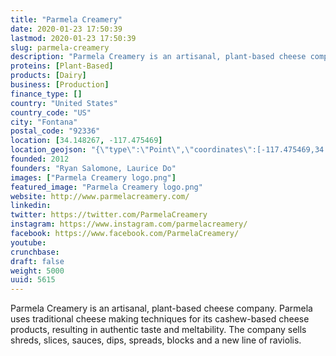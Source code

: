 ```yaml
---
title: "Parmela Creamery"
date: 2020-01-23 17:50:39
lastmod: 2020-01-23 17:50:39
slug: parmela-creamery
description: "Parmela Creamery is an artisanal, plant-based cheese company. Parmela uses traditional cheese making techniques for its cashew-based cheese products, resulting in authentic taste and meltability. The company sells shreds, slices, sauces, dips, spreads, blocks and a new line of raviolis."
proteins: [Plant-Based]
products: [Dairy]
business: [Production]
finance_type: []
country: "United States"
country_code: "US"
city: "Fontana"
postal_code: "92336"
location: [34.148267, -117.475469]
location_geojson: "{\"type\":\"Point\",\"coordinates\":[-117.475469,34.148267]}"
founded: 2012
founders: "Ryan Salomone, Laurice Do"
images: ["Parmela Creamery logo.png"]
featured_image: "Parmela Creamery logo.png"
website: http://www.parmelacreamery.com/
linkedin: 
twitter: https://twitter.com/ParmelaCreamery
instagram: https://www.instagram.com/parmelacreamery/
facebook: https://www.facebook.com/ParmelaCreamery/
youtube: 
crunchbase: 
draft: false
weight: 5000
uuid: 5615
---
```

Parmela Creamery is an artisanal, plant-based cheese company. Parmela uses traditional cheese making techniques for its cashew-based cheese products, resulting in authentic taste and meltability. The company sells shreds, slices, sauces, dips, spreads, blocks and a new line of raviolis.
